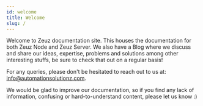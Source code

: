 ```yaml
---
id: welcome
title: Welcome
slug: /
---
```


Welcome to Zeuz documentation site. This houses the documentation for both Zeuz Node and Zeuz Server. We also have a Blog where we discuss and share our ideas, expertise, problems and solutions among other interesting stuffs, be sure to check that out on a regular basis!

For any queries, please don't be hesitated to reach out to us at: [info@automationsolutionz.com](mailto:info@automationsolutionz.com).

We would be glad to improve our documentation, so if you find any lack of information, confusing or hard-to-understand content, please let us know :)
